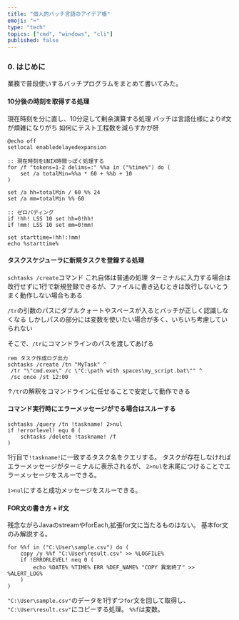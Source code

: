 ```yaml
---
title: "個人的バッチ言語のアイデア帳"
emoji: "⌨"
type: "tech"
topics: ["cmd", "windows", "cli"]
published: false
---
```


### 0. はじめに
業務で普段使いするバッチプログラムをまとめて書いてみた。

#### 10分後の時刻を取得する処理
現在時刻を分に直し、10分足して剰余演算する処理
バッチは言語仕様によりif文が煩雑になりがち
如何にテスト工程数を減らすかが肝
``` bat:batchfile
@echo off
setlocal enabledelayedexpansion

:: 現在時刻をUNIX時間っぽく処理する
for /f "tokens=1-2 delims=:" %%a in ("%time%") do (
    set /a totalMin=%%a * 60 + %%b + 10
)

set /a hh=totalMin / 60 %% 24
set /a mm=totalMin %% 60

:: ゼロパディング
if !hh! LSS 10 set hh=0!hh!
if !mm! LSS 10 set mm=0!mm!

set starttime=!hh!:!mm!
echo %starttime%
```


#### タスクスケジューラに新規タスクを登録する処理
`schtasks /create`コマンド
これ自体は普通の処理
ターミナルに入力する場合は改行せずに1行で新規登録できるが、ファイルに書き込むときは改行しないとうまく動作しない場合もある

`/tr`の引数のパスにダブルクォートやスペースが入るとバッチが正しく認識しなくなる
しかしパスの部分には変数を使いたい場合が多く、いちいち考慮していられない

そこで、`/tr`にコマンドラインのパスを渡してあげる
``` bat:batchfile
rem タスク作成ログ出力	
schtasks /create /tn "MyTask" ^
 /tr "\"cmd.exe\" /c \"C:\path with spaces\my_script.bat\"" ^
 /sc once /st 12:00
```
↑`/tr`の解釈をコマンドラインに任せることで安定して動作できる


#### コマンド実行時にエラーメッセージがでる場合はスルーする
``` bat:batchfile
schtasks /query /tn !taskname! 2>nul
if !errorlevel! equ 0 (
    schtasks /delete !taskname! /f
)
```
1行目で`!taskname!`に一致するタスク名をクエリする。
タスクが存在しなければエラーメッセージがターミナルに表示されるが、
`2>nul`を末尾につけることでエラーメッセージをスルーできる。

`1>nul`にすると成功メッセージをスルーできる。

#### FOR文の書き方 + if文
残念ながらJavaのstreamやforEach,拡張for文に当たるものはない。
基本for文のみ解説する。

``` bat:batchfile
for %%f in ("C:\User\sample.csv") do (
	copy /y %%f "C:\User\result.csv" >> %LOGFILE%
	if !ERRORLEVEL! neq 0 (
        echo %DATE% %TIME% ERR %DEF_NAME% "COPY 異常終了" >> %ALERT_LOG%
    )
)
```
`"C:\User\sample.csv"`のデータを1行ずつ`for`文を回して取得し、
`"C:\User\result.csv"`にコピーする処理。
`%%f`は変数。